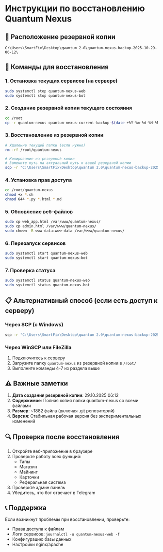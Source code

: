 # Инструкции по восстановлению Quantum Nexus

## 📁 Расположение резервной копии
```
C:\Users\SmartFix\Desktop\qwantum 2.0\quantum-nexus-backup-2025-10-29-06-12\
```

## 🔄 Команды для восстановления

### 1. Остановка текущих сервисов (на сервере)
```bash
sudo systemctl stop quantum-nexus-web
sudo systemctl stop quantum-nexus-bot
```

### 2. Создание резервной копии текущего состояния
```bash
cd /root
cp -r quantum-nexus quantum-nexus-current-backup-$(date +%Y-%m-%d-%H-%M)
```

### 3. Восстановление из резервной копии
```bash
# Удаление текущей папки (если нужно)
rm -rf /root/quantum-nexus

# Копирование из резервной копии
# Замените путь на актуальный путь к вашей резервной копии
scp -r "C:\Users\SmartFix\Desktop\qwantum 2.0\quantum-nexus-backup-2025-10-29-06-12\quantum-nexus" root@your-server-ip:/root/
```

### 4. Установка прав доступа
```bash
cd /root/quantum-nexus
chmod +x *.sh
chmod 644 *.py *.html *.md
```

### 5. Обновление веб-файлов
```bash
sudo cp web_app.html /var/www/quantum-nexus/
sudo cp admin.html /var/www/quantum-nexus/
sudo chown -R www-data:www-data /var/www/quantum-nexus/
```

### 6. Перезапуск сервисов
```bash
sudo systemctl start quantum-nexus-web
sudo systemctl start quantum-nexus-bot
```

### 7. Проверка статуса
```bash
sudo systemctl status quantum-nexus-web
sudo systemctl status quantum-nexus-bot
```

## 📋 Альтернативный способ (если есть доступ к серверу)

### Через SCP (с Windows)
```cmd
scp -r "C:\Users\SmartFix\Desktop\qwantum 2.0\quantum-nexus-backup-2025-10-29-06-12\quantum-nexus" root@your-server-ip:/root/
```

### Через WinSCP или FileZilla
1. Подключитесь к серверу
2. Загрузите папку `quantum-nexus` из резервной копии в `/root/`
3. Выполните команды 4-7 из раздела выше

## ⚠️ Важные заметки

1. **Дата создания резервной копии**: 29.10.2025 06:12
2. **Содержимое**: Полная копия папки quantum-nexus со всеми файлами
3. **Размер**: ~1882 файла (включая .git репозиторий)
4. **Версия**: Стабильная рабочая версия без экспериментальных изменений

## 🔍 Проверка после восстановления

1. Откройте веб-приложение в браузере
2. Проверьте работу всех функций:
   - Тапы
   - Магазин
   - Майнинг
   - Карточки
   - Реферальная система
3. Проверьте админ панель
4. Убедитесь, что бот отвечает в Telegram

## 📞 Поддержка

Если возникнут проблемы при восстановлении, проверьте:
- Права доступа к файлам
- Логи сервисов: `journalctl -u quantum-nexus-web -f`
- Конфигурацию базы данных
- Настройки nginx/apache

